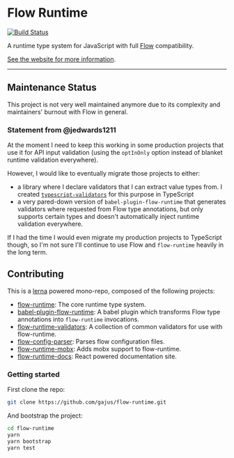 # Flow Runtime
[![Build Status](https://travis-ci.org/gajus/flow-runtime.svg?branch=master)](https://travis-ci.org/gajus/flow-runtime)

A runtime type system for JavaScript with full [Flow](https://flowtype.org/) compatibility.

[See the website for more information](https://gajus.github.io/flow-runtime/).

---

## Maintenance Status

This project is not very well maintained anymore due to its complexity and maintainers' burnout with Flow in general.

### Statement from @jedwards1211

At the moment I need to keep this working in some production projects that use it for API input validation
(using the `optInOnly` option instead of blanket runtime validation everywhere).

However, I would like to eventually migrate those projects to either:
- a library where I declare validators that I can extract value types from.  I created [`typescript-validators`](https://github.com/jcoreio/typescript-validators)
  for this purpose in TypeScript
- a very pared-down version of `babel-plugin-flow-runtime` that generates validators where requested from Flow type annotations,
  but only supports certain types and doesn't automatically inject runtime validation everywhere.

If I had the time I would even migrate my production projects to TypeScript though, so I'm not sure I'll continue to use
Flow and `flow-runtime` heavily in the long term.

## Contributing

This is a [lerna](https://github.com/lerna/lerna) powered mono-repo, composed of the following projects:

  - [flow-runtime](./packages/flow-runtime): The core runtime type system.
  - [babel-plugin-flow-runtime](./packages/babel-plugin-flow-runtime): A babel plugin which transforms Flow type annotations into `flow-runtime` invocations.
  - [flow-runtime-validators](./packages/flow-runtime-validators): A collection of common validators for use with flow-runtime.
  - [flow-config-parser](./packages/flow-config-parser): Parses flow configuration files.
  - [flow-runtime-mobx](./packages/flow-runtime-mobx): Adds mobx support to flow-runtime.
  - [flow-runtime-docs](./packages/flow-runtime-docs): React powered documentation site.

### Getting started

First clone the repo:

```sh
git clone https://github.com/gajus/flow-runtime.git
```

And bootstrap the project:

```sh
cd flow-runtime
yarn
yarn bootstrap
yarn test
```
